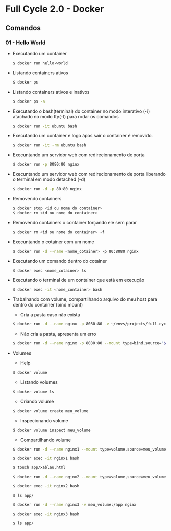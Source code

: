 # Full Cycle 2.0 - Docker

## Comandos

### 01 - Hello World

- Executando um container 

    ```sh
    $ docker run hello-world
    ```
- Listando containers ativos

    ```sh
    $ docker ps
    ```  
- Listando containers ativos e inativos

    ```sh
    $ docker ps -a
    ```
- Executando o bash(terminal) do container no modo interativo (-i) atachado no modo tty(-t) para rodar os comandos

    ```sh
    $ docker run -it ubuntu bash
    ```
- Executando um container e logo ápos sair o container é removido.

    ```sh
    $ docker run -it -rm ubuntu bash
    ```    
- Execuntando um servidor web com redirecionamento de porta 

    ```sh
    $ docker run -p 8080:80 nginx 
    ```    
- Execuntando um servidor web com redirecionamento de porta liberando o terminal em modo detached (-d)

    ```sh
    $ docker run -d -p 80:80 nginx 
    ```
- Removendo containers

    ```sh
    $ docker stop <id ou nome do container>
    $ docker rm <id ou nome do container>
    ```
- Removendo containers o container forçando ele sem parar

    ```sh
    $ docker rm <id ou nome do container> -f
    ```
- Execuntando o cotainer com um nome

    ```sh
    $ docker run -d --name <nome_cotainer> -p 80:8080 nginx
    ```                          
- Executando um comando dentro do cotainer

    ```sh
    $ docker exec <nome_cotainer> ls
    ```
- Executando o terminal de um container que está em execução

    ```sh
    $ docker exec -it <nome_container> bash
    ```    
- Trabalhando com volume, compartilhando arquivo do meu host para dentro do container (bind mount)
    - Cria a pasta caso não exista
    ```sh
    $ docker run -d --name nginx -p 8080:80 -v ~/envs/projects/full-cycle/full-cycle-2.0/01-docker/html:/usr/share/nginx/html nginx
    ```
    - Não cria a pasta, apresenta um erro
    ```sh
    $ docker run -d --name nginx -p 8080:80 --mount type=bind,source="$(pwd)"/html,target=/usr/share/nginx/html nginx
    ```
- Volumes

    - Help
    ```sh
    $ docker volume 
    ```
    - Listando volumes
    ```sh
    $ docker volume ls
    ```
    - Criando volume
    ```sh
    $ docker volume create meu_volume
    ```
    - Inspecionando volume
    ```sh
    $ docker volume inspect meu_volume
    ``` 
    - Compartilhando volume
    ```sh
    $ docker run -d --name nginx1 --mount type=volume,source=meu_volume,target=/app nginx
    ```
    ```sh
    $ docker exec -it nginx1 bash
    ```
    ```sh
    $ touch app/xablau.html
    ```           
    ```sh
    $ docker run -d --name nginx2 --mount type=volume,source=meu_volume,target=/app nginx
    ```
    ```sh
    $ docker exec -it nginx2 bash
    ```
    ```sh
    $ ls app/
    ```
    ```sh
    $ docker run -d --name nginx3 -v meu_volume:/app nginx
    ```
    ```sh
    $ docker exec -it nginx3 bash
    ``` 
    ```sh
    $ ls app/
    ```                          